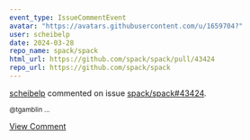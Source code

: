 ```yaml
---
event_type: IssueCommentEvent
avatar: "https://avatars.githubusercontent.com/u/1659704?"
user: scheibelp
date: 2024-03-28
repo_name: spack/spack
html_url: https://github.com/spack/spack/pull/43424
repo_url: https://github.com/spack/spack
---
```


<a href='https://github.com/scheibelp' target='_blank'>scheibelp</a> commented on issue <a href='https://github.com/spack/spack/pull/43424' target='_blank'>spack/spack#43424</a>.

<small>@tgamblin ...</small>

<a href='https://github.com/spack/spack/pull/43424' target='_blank'>View Comment</a>